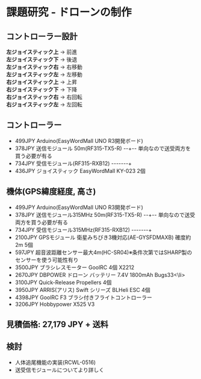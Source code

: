# 課題研究 - ドローンの制作

<h2>コントローラー設計</h2>
<strong>左ジョイスティック上</strong> -> 前進<br>
<strong>左ジョイスティック下</strong> -> 後退<br>
<strong>左ジョイスティック右</strong> -> 右移動<br>
<strong>左ジョイスティック左</strong> -> 左移動<br>
<strong>右ジョイスティック上</strong> -> 上昇<br>
<strong>右ジョイスティック下</strong> -> 下降<br>
<strong>右ジョイスティック右</strong> -> 右回転<br>
<strong>右ジョイスティック左</strong> -> 左回転<br>

<h2>コントローラー</h2>
<ul>
	<li>499JPY Arduino(EasyWordMall UNO R3開発ボード)</li>
	<li>378JPY 送信モジュール 50m(RF315-TX5-R) --+-- 単向なので送受両方を買う必要が有る</li>
	<li>734JPY 受信モジュール(RF315-RXB12) -------+</li>
	<li>436JPY ジョイスティック EasyWordMall KY-023  2個</li>
</ul>

<h2>機体(GPS緯度経度, 高さ)</h2>
<ul>
	<li>499JPY Arduino(EasyWordMall UNO R3開発ボード)</li>
	<li>378JPY 送信モジュール315MHz 50m(RF315-TX5-R) --+-- 単向なので送受両方を買う必要が有る</li>
	<li>734JPY 受信モジュール315MHz(RF315-RXB12) -------+</li>
	<li>2100JPY GPSモジュール 衛星みちびき3機対応(AE-GYSFDMAXB) 確度約2m 5個</li>
	<li>597JPY 超音波距離センサー最大4m(HC-SR04)※条件次第ではSHARP製のセンサーを使う可能性有り</li>
	<li>3500JPY ブラシレスモーター GoolRC 4個 X2212</li>
	<li>2670JPY DBPOWER ドローン バッテリー 7.4V 1800mAh Bugs33<\li>
	<li>3100JPY Quick-Release Propellers 4個</li>
	<li>3950JPY ARRIS(アリス) Swift シリーズ BLHeli ESC 4個</li>
	<li>4398JPY GoolRC F3 ブラシ付きフライトコントローラー</li>
	<li>3206JPY Hobbypower X525 V3</li>
</ul>
		
<h2>見積価格: 27,179 JPY + 送料</h2>

<h2>検討</h2>
<ul>
	<li>人体追尾機能の実装(RCWL-0516)</li>
	<li>送受信モジュールについてより詳しく</li>
</ul>
